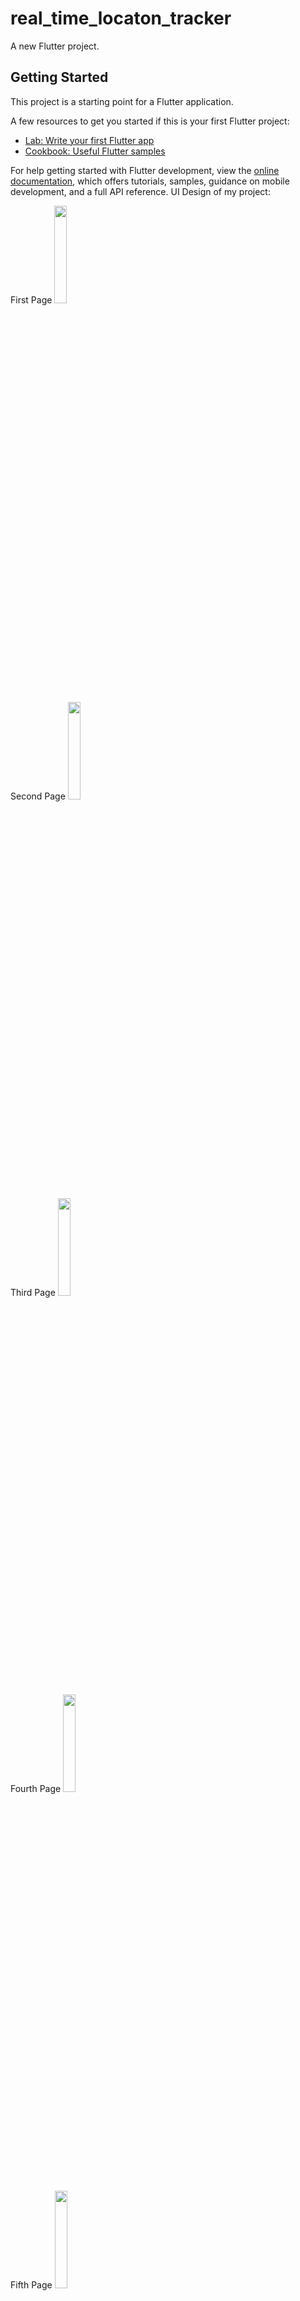 # real_time_locaton_tracker

A new Flutter project.

## Getting Started

This project is a starting point for a Flutter application.

A few resources to get you started if this is your first Flutter project:

- [Lab: Write your first Flutter app](https://docs.flutter.dev/get-started/codelab)
- [Cookbook: Useful Flutter samples](https://docs.flutter.dev/cookbook)

For help getting started with Flutter development, view the
[online documentation](https://docs.flutter.dev/), which offers tutorials,
samples, guidance on mobile development, and a full API reference.
UI Design of my project:

First Page
<img src="https://github.com/user-attachments/assets/8135c30d-1d15-4869-a26c-a510d0b36f56" width="20%" />

Second Page
<img src="https://github.com/user-attachments/assets/9514cdf2-a1d2-46ac-bc03-91d9c113d5e9" width="20%" />

Third Page
<img src="https://github.com/user-attachments/assets/172db08e-41c4-49bc-bd1f-cdb44ab8778f" width="20%" />

Fourth Page
<img src="https://github.com/user-attachments/assets/b6117e05-003e-427e-8f2b-41babdef209c" width="20%" />

Fifth Page
<img src="https://github.com/user-attachments/assets/22cffeda-1590-42d1-af76-4a0a166ac44f" width="20%" />
